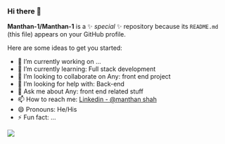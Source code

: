 ### Hi there 👋


**Manthan-1/Manthan-1** is a ✨ _special_ ✨ repository because its `README.md` (this file) appears on your GitHub profile.

Here are some ideas to get you started:

- 🔭 I’m currently working on ...
- 🌱 I’m currently learning:  Full stack development
- 👯 I’m looking to collaborate on Any: front end project 
- 🤔 I’m looking for help with: Back-end
- 💬 Ask me about Any: front end related stuff
- 📫 How to reach me: [Linkedin - @manthan shah](https://www.linkedin.com/in/manthan-shah-357bb0190/)
- 😄 Pronouns: He/His
- ⚡ Fun fact: ...

<img src="https://github-readme-stats.vercel.app/api?username=Manthan-1&&show_icons=true&title_color=ffffff&icon_color=bb2acf&text_color=daf7dc&bg_color=5068f2">

